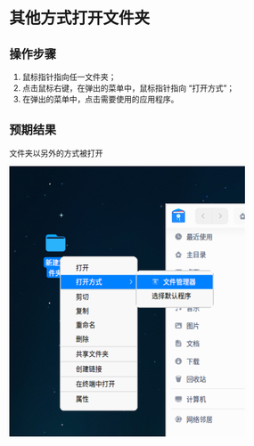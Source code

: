 # 其他方式打开文件夹

## 操作步骤

1. 鼠标指针指向任一文件夹；
2. 点击鼠标右键，在弹出的菜单中，鼠标指针指向 “打开方式”；
3. 在弹出的菜单中，点击需要使用的应用程序。

## 预期结果

文件夹以另外的方式被打开

![其他方式打开文件夹](../img/其他方式打开文件夹.png)